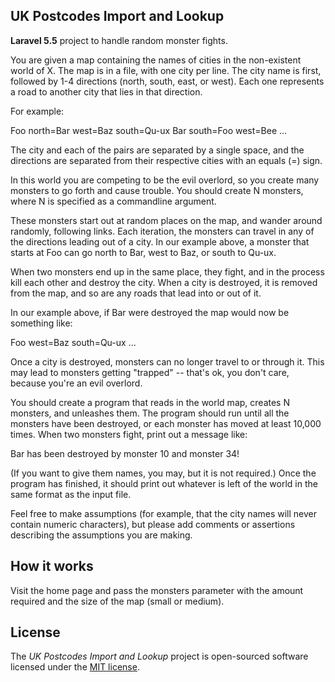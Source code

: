 ## UK Postcodes Import and Lookup

**Laravel 5.5** project to handle random monster fights.

You are given a map containing the names of cities in the non-existent
world of X. The map is in a file, with one city per line.  The city
name is first, followed by 1-4 directions (north, south, east, or
west).  Each one represents a road to another city that lies in that
direction.

For example:

Foo north=Bar west=Baz south=Qu-ux
Bar south=Foo west=Bee
...

The city and each of the pairs are separated by a single space, and
the directions are separated from their respective cities with an
equals (=) sign.

In this world you are competing to be the evil overlord, so you create
many monsters to go forth and cause trouble.  You should create N
monsters, where N is specified as a commandline argument.

These monsters start out at random places on the map, and wander
around randomly, following links.  Each iteration, the monsters can
travel in any of the directions leading out of a city.  In our example
above, a monster that starts at Foo can go north to Bar, west to Baz,
or south to Qu-ux.

When two monsters end up in the same place, they fight, and in the
process kill each other and destroy the city.  When a city is
destroyed, it is removed from the map, and so are any roads that lead
into or out of it.

In our example above, if Bar were destroyed the map would now be
something like:

Foo west=Baz south=Qu-ux
...

Once a city is destroyed, monsters can no longer travel to or through
it.  This may lead to monsters getting "trapped" -- that's ok, you
don't care, because you're an evil overlord.

You should create a program that reads in the world map, creates N
monsters, and unleashes them.  The program should run until all the
monsters have been destroyed, or each monster has moved at least
10,000 times.  When two monsters fight, print out a message like:

Bar has been destroyed by monster 10 and monster 34!

(If you want to give them names, you may, but it is not required.)
Once the program has finished, it should print out whatever is left of
the world in the same format as the input file.

Feel free to make assumptions (for example, that the city names will
never contain numeric characters), but please add comments or
assertions describing the assumptions you are making.


## How it works

Visit the home page and pass the monsters parameter with the amount required and the size of the map (small or medium).

## License

The *UK Postcodes Import and Lookup* project is open-sourced software licensed under the [MIT license](http://opensource.org/licenses/MIT).
